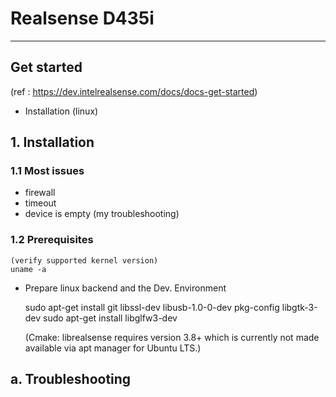 # Realsense D435i

<hr/>

## Get started
(ref : https://dev.intelrealsense.com/docs/docs-get-started)

* Installation (linux) 

## 1. Installation

### 1.1 Most issues

* firewall
* timeout
* device is empty (my troubleshooting)
		
### 1.2 Prerequisites

	(verify supported kernel version)	
	uname -a

* Prepare linux backend and the Dev. Environment

	sudo apt-get install git libssl-dev libusb-1.0-0-dev pkg-config libgtk-3-dev
	sudo apt-get install libglfw3-dev

 	(Cmake: librealsense requires version 3.8+ 
	 which is currently not made available via apt manager for Ubuntu LTS.)

## a. Troubleshooting

